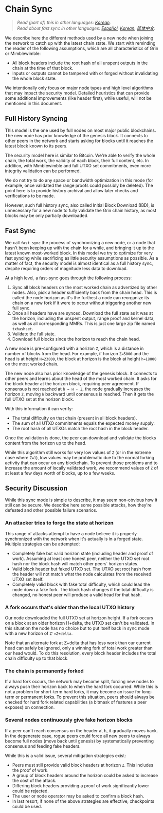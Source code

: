 # Chain Sync

> *Read (part of) this in other languages: [Korean](https://github.com/mimblewimble/grin/blob/master/doc/chain/chain_sync_KR.md).* </br>
> *Read about fast sync in other languages: [Español](https://github.com/mimblewimble/grin/blob/master/doc/fast-sync_ES.md), [Korean](https://github.com/mimblewimble/grin/blob/master/doc/fast-sync_KR.md), [简体中文](https://github.com/mimblewimble/grin/blob/master/doc/fast-sync_ZH-CN.md).*

We describe here the different methods used by a new node when joining the network to catch up with the latest chain state. We start with reminding the reader of the following assumptions, which are all characteristics of Grin or Mimblewimble:

* All block headers include the root hash of all unspent outputs in the chain at
  the time of that block.
* Inputs or outputs cannot be tampered with or forged without invalidating the
  whole block state.

We intentionally only focus on major node types and high level algorithms that may impact the security model. Detailed heuristics that can provide some additional improvements (like header first), while useful, will not be mentioned in this document.

## Full History Syncing

This model is the one used by full nodes on most major public blockchains. The
new node has prior knowledge of the genesis block. It connects to other peers in
the network and starts asking for blocks until it reaches the latest block known to its peers.

The security model here is similar to Bitcoin. We're able to verify the whole
chain, the total work, the validity of each block, their full content, etc.
In addition, with Mimblewimble and full UTXO set commitments, even more integrity validation can be performed.

We do not try to do any space or bandwidth optimization in this mode (for example, once validated the range proofs could possibly be deleted). The point here is to provide history archival and allow later checks and verifications to be made.

However, such full history sync, also called Initial Block Download (IBD), is unnecessary for a new node to fully validate the Grin chain history, as most blocks may be only partially downloaded.

## Fast Sync

We call `fast sync` the process of synchronizing a new node, or a node that hasn't been keeping up with the chain for a while, and bringing it up to the latest known most-worked block. In this model we try to optimize for very fast syncing while sacrificing as little security assumptions as possible. As a matter of fact, the security model is almost identical as a full history sync, despite requiring orders of magnitude less data to download.


At a high level, a fast-sync goes through the following process:

1. Sync all block headers on the most worked chain as advertized by other nodes. Also, pick a header sufficiently back from the chain head. This is called the node horizon as it's the furthest a node can reorganize its chain on a new fork if it were to occur without triggering another new full sync.
1. Once all headers have are synced, Download the full state as it was at the horizon, including the unspent output, range proof and kernel data, as well as all corresponding MMRs. This is just one large zip file named `txhashset`.
1. Validate the full state.
1. Download full blocks since the horizon to reach the chain head.

A new node is pre-configured with a horizon `Z`, which is a distance in number of blocks from the head. For example, if horizon `Z=5000` and the head is at height `H=23000`, the block at horizon is the block at height `h=18000` on the most worked chain.

The new node also has prior knowledge of the genesis block. It connects to other
peers and learns about the head of the most worked chain. It asks for the block
header at the horizon block, requiring peer agreement. If consensus is not reached at `h = H - Z`, the node gradually increases the horizon `Z`, moving `h` backward until consensus is reached. Then it gets the full UTXO set at the horizon block.

With this information it can verify:

* The total difficulty on that chain (present in all block headers).
* The sum of all UTXO commitments equals the expected money supply.
* The root hash of all UTXOs match the root hash in the block header.

Once the validation is done, the peer can download and validate the blocks content
from the horizon up to the head.

While this algorithm still works for very low values of `Z` (or in the extreme case
where `Z=1`), low values may be problematic due to the normal forking activity that
can occur on any blockchain. To prevent those problems and to increase the amount
of locally validated work, we recommend values of `Z` of at least a few days worth
of blocks, up to a few weeks.

## Security Discussion

While this sync mode is simple to describe, it may seem non-obvious how it still
can be secure. We describe here some possible attacks, how they're defeated and
other possible failure scenarios.

### An attacker tries to forge the state at horizon

This range of attacks attempt to have a node believe it is properly synchronized
with the network when it's actually is in a forged state. Multiple strategies can
be attempted:

* Completely fake but valid horizon state (including header and proof of work).
  Assuming at least one honest peer, neither the UTXO set root hash nor the block
  hash will match other peers' horizon states.
* Valid block header but faked UTXO set. The UTXO set root hash from the header
  will not match what the node calculates from the received UTXO set itself.
* Completely valid block with fake total difficulty, which could lead the node down
  a fake fork. The block hash changes if the total difficulty is changed, no honest
  peer will produce a valid head for that hash.

### A fork occurs that's older than the local UTXO history

Our node downloaded the full UTXO set at horizon height. If a fork occurs on a block
at an older horizon H+delta, the UTXO set can't be validated. In this situation the
node has no choice but to put itself back in sync mode with a new horizon of
`Z'=Z+delta`.

Note that an alternate fork at Z+delta that has less work than our current head can
safely be ignored, only a winning fork of total work greater than our head would.
To do this resolution, every block header includes the total chain difficulty up to
that block.

### The chain is permanently forked

If a hard fork occurs, the network may become split, forcing new nodes to always
push their horizon back to when the hard fork occurred. While this is not a problem
for short-term hard forks, it may become an issue for long-term or permanent forks.
To prevent this situation, peers should always be checked for hard fork related
capabilities (a bitmask of features a peer exposes) on connection.

### Several nodes continuously give fake horizon blocks

If a peer can't reach consensus on the header at h, it gradually moves back. In the
degenerate case, rogue peers could force all new peers to always become full nodes
(move back until genesis) by systematically preventing consensus and feeding fake
headers.

While this is a valid issue, several mitigation strategies exist:

* Peers must still provide valid block headers at horizon `Z`. This includes the
  proof of work.
* A group of block headers around the horizon could be asked to increase the cost
  of the attack.
* Differing block headers providing a proof of work significantly lower could be
  rejected.
* The user or node operator may be asked to confirm a block hash.
* In last resort, if none of the above strategies are effective, checkpoints could
  be used.
